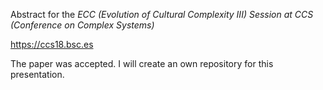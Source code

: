 Abstract for the *ECC (Evolution of Cultural Complexity III) Session at CCS (Conference on Complex Systems)*

https://ccs18.bsc.es

The paper was accepted. I will create an own repository for this presentation.
